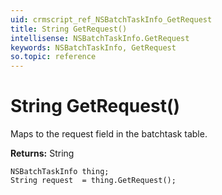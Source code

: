 ```yaml
---
uid: crmscript_ref_NSBatchTaskInfo_GetRequest
title: String GetRequest()
intellisense: NSBatchTaskInfo.GetRequest
keywords: NSBatchTaskInfo, GetRequest
so.topic: reference
---
```


# String GetRequest()

Maps to the request field in the batchtask table.

**Returns:** String

```crmscript
NSBatchTaskInfo thing;
String request  = thing.GetRequest();
```

